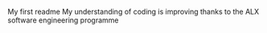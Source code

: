 My first readme
My understanding of coding is improving thanks to the ALX software engineering programme
